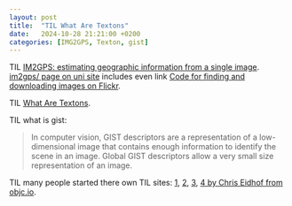 ```yaml
---
layout: post
title:  "TIL What Are Textons"
date:   2024-10-28 21:21:00 +0200
categories: [IMG2GPS, Texton, gist]
---
```

TIL [IM2GPS: estimating geographic information from a single image](http://graphics.cs.cmu.edu/projects/im2gps/im2gps.pdf). [im2gps/ page on uni site](http://graphics.cs.cmu.edu/projects/im2gps/) includes even link [Code for finding and downloading images on Flickr](http://graphics.cs.cmu.edu/projects/im2gps/flickr_code.html).

TIL [What Are Textons](/assets/docs/texton.pdf).

TIL what is gist:

>  In computer vision, GIST descriptors are a representation of a low-dimensional image that contains enough information to identify the scene in an image. Global GIST descriptors allow a very small size representation of an image.

TIL many people started there own TIL sites: [1](https://github.com/simonw/til), [2](https://github.com/jbranchaud/til), [3](https://github.com/pdubroy/til), [4 by Chris Eidhof from objc.io](https://github.com/chriseidhof/til).
